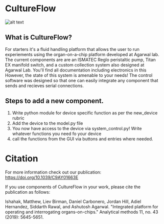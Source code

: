 # CultureFlow
![alt text](https://pubs.rsc.org/image/article/2019/ay/c9ay01663e/c9ay01663e-f1_hi-res.gif)

## What is CultureFlow?

For starters it's a fluid handling platform that allows the user to run experiements using the organ-on-a-chip platform developed at Agarwal lab. The current components are are an ISMATEC Reglo peristaltic pump, Titan EX manifold switch, and a custom collection system also designed at Agarwal Lab. You'll find all documentation including electronics in this However, the state of this system is amenable to your needs! The control software was designed so that one can easily integrate any component that sends and recieves serial connections.

## Steps to add a new component.
1. Write python module for device specific function as per the new_device rubric
2. Add the device to the model.py file
3. You now have access to the device via system_control.py! Write whatever functions you need fo your device
4. call the functions from the GUI via buttons and entries where needed.

# Citation
For more information check out our publication: https://doi.org/10.1039/C9AY01663E

If you use components of CultureFlow in your work, please cite the publication as follows:

Ishahak, Matthew, Liev Birman, Daniel Carbonero, Jordan Hill, Adiel Hernandez, Siddarth Rawal, and Ashutosh Agarwal. "Integrated platform for operating and interrogating organs-on-chips." Analytical methods 11, no. 43 (2019): 5645-5651.
